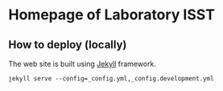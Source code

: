 # Homepage of Laboratory ISST

## How to deploy (locally)

The web site is built using [Jekyll](http://jekyllrb.com/) framework.

`jekyll serve --config=_config.yml,_config.development.yml`
